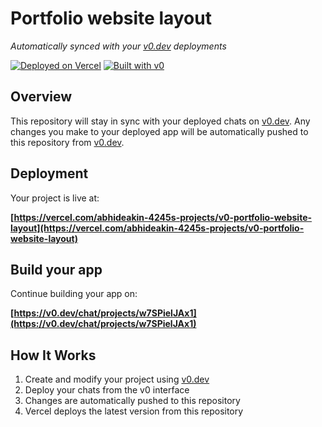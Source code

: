 # Portfolio website layout

*Automatically synced with your [v0.dev](https://v0.dev) deployments*

[![Deployed on Vercel](https://img.shields.io/badge/Deployed%20on-Vercel-black?style=for-the-badge&logo=vercel)](https://vercel.com/abhideakin-4245s-projects/v0-portfolio-website-layout)
[![Built with v0](https://img.shields.io/badge/Built%20with-v0.dev-black?style=for-the-badge)](https://v0.dev/chat/projects/w7SPielJAx1)

## Overview

This repository will stay in sync with your deployed chats on [v0.dev](https://v0.dev).
Any changes you make to your deployed app will be automatically pushed to this repository from [v0.dev](https://v0.dev).

## Deployment

Your project is live at:

**[https://vercel.com/abhideakin-4245s-projects/v0-portfolio-website-layout](https://vercel.com/abhideakin-4245s-projects/v0-portfolio-website-layout)**

## Build your app

Continue building your app on:

**[https://v0.dev/chat/projects/w7SPielJAx1](https://v0.dev/chat/projects/w7SPielJAx1)**

## How It Works

1. Create and modify your project using [v0.dev](https://v0.dev)
2. Deploy your chats from the v0 interface
3. Changes are automatically pushed to this repository
4. Vercel deploys the latest version from this repository